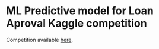 # ML Predictive model for Loan Aproval Kaggle competition

Competition available [here](https://www.kaggle.com/competitions/playground-series-s4e10/leaderboard).
